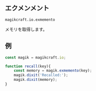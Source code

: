 
## エクメンメント

`magikcraft.io.exmemento`

メモリを取得します。

## 例

```javascript
const magik = magikcraft.io;

function recall(key){
    const memory = magik.exmemento(key);
    magik.dixit('Recalled:');
    magik.dixit(memory);
}
```